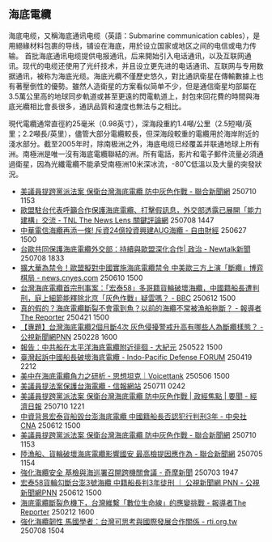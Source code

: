 ## 海底電纜

海底电缆，又稱海底通讯电缆（英語：Submarine communication cables），是用絕緣材料包裹的导线，铺设在海底，用於设立国家或地区之间的电信或电力传输。
首批海底通讯电缆提供电报通讯，后来開始引入电话通讯，以及互联网通讯。现代的电缆还使用了光纤技术，并且设立更先进的电话通讯、互联网与专用数据通讯，被称为海底光缆。海底光纜不僅歷史悠久，對比通訊衛星在傳輸數據上也有著壓倒性的優勢。雖然人造衛星的方案看似简单不少，但是通信衛星均部屬在3.5萬公里高的地球同步軌道或甚至更遠的閃電軌道上，封包來回花費的時間與海底光纜相比會長很多，通訊品質和速度也無法与之相比。

現代電纜通常直徑約25毫米（0.98英寸），深海段重約1.4噸/公里（2.5短噸/英里；2.2噸長/英里），儘管大部分電纜較長，但深海段較重的電纜用於海岸附近的淺水部分。截至2005年时，除南极洲之外，海底电缆已经覆盖并联通地球上所有洲。南極洲是唯一沒有海底電纜聯結的洲。所有電話，影片和電子郵件流量必須通過衛星，因為光纖電纜不能承受南極洲10米深冰流，-80˚C低溫以及大量的突發狀況。
- [美議員提跨黨派法案 保衛台灣海底電纜 防中灰色作戰 - 聯合新聞網](https://news.google.com/rss/articles/CBMiUkFVX3lxTE5Ea2JlaF9INzU0T3gzTHBIX2ppdUYyWDdZVlN5SGtYeHEzVjFaRWY5OGUtOHkxNEVUWFp6X0RGd0xhV0FkVm1WSFdmd05ZVkUyMHfSAVdBVV95cUxQbHBUYjZoU1FfT2tMczBHTzlQUXZXZXZsQWx4UFBsLU9qRE1fald2N0dINE5EUjllY04xUWRnclZ6cGZJWXlCOGlJWWtfVDdDVU5Zb2tvcHM?oc=5 "美議員提跨黨派法案 保衛台灣海底電纜 防中灰色作戰 - 聯合新聞網") 250710 1153
- [歐盟駐台代表呼籲合作保護海底電纜、打擊假訊息，外交部透露已展開「能力建構」交流 - TNL The News Lens 關鍵評論網](https://news.google.com/rss/articles/CBMiVEFVX3lxTE5CUU90aFRfeUxlSlZZQ25pekd3UUJKRDJHSDNWTGhrcUc5S1dtT2M1SHF2cXRJSERhck5aYWYxQjZRRzcwZUFSTTYxWDlmNUhWa283cw?oc=5 "歐盟駐台代表呼籲合作保護海底電纜、打擊假訊息，外交部透露已展開「能力建構」交流 - TNL The News Lens 關鍵評論網") 250708 1447
- [中華電信海纜再添一條! 斥資24億投資興建AUG海纜 - 自由財經](https://news.google.com/rss/articles/CBMiX0FVX3lxTE02WEx6emtQZUxLYTdDdmU2akVxenZKbEEwR3V4NHcwWEp0WXRZcldUb0JzRFJmSHBpV0xCalFIZFd5clRYUE1XQXZjRHgyXzhmdjY0ckRkRXJVbzdnWEJB0gFkQVVfeXFMT1ZnOFF0clkxY1ppZW5JdFIweFVoNlBGcGVQRDRVbi1yemRrYWpqSzJjUkNMb2wtQ1ZUdktyTlItUnBWWGZJd1I0eFA3OV9lZ0Nubm5HTmkwenNvT09rU1N0bzhDaQ?oc=5 "中華電信海纜再添一條! 斥資24億投資興建AUG海纜 - 自由財經") 250627 1500
- [台歐共同保護海底電纜外交部：持續與歐盟深化合作| 政治 - Newtalk新聞](https://news.google.com/rss/articles/CBMiWkFVX3lxTE5URTJnNGNYNXhfTElDSm1Zc3ZWNENLanpaRXZjZ1NTM0JYODdPMElJSTlwb3RFY0VqU1RZTURzWkZvWTdTSEZ3RWNqTVRBYUhHTTdWWEZhQk93UQ?oc=5 "台歐共同保護海底電纜外交部：持續與歐盟深化合作| 政治 - Newtalk新聞") 250708 1833
- [擴大華為禁令！歐盟擬對中國實施海底電纜禁令 中美歐三方上演「斷纜」博弈棋局 - news.cnyes.com](https://news.google.com/rss/articles/CBMiT0FVX3lxTFA0dDkwUWVsanlZU05QMUx6Y2J1c19pbDI4UHFuQklnX3ZxZldQOHhGQ1FDS21UclBuYlB4NTAyaVRISWIteWlJQnZnU3dVaTQ?oc=5 "擴大華為禁令！歐盟擬對中國實施海底電纜禁令 中美歐三方上演「斷纜」博弈棋局 - news.cnyes.com") 250610 1500
- [台灣海底電纜首宗刑事案：「宏泰58」多哥籍貨輪破壞海纜，中國籍船長遭判刑，庭上細節能釋除北京「灰色作戰」疑雲嗎？ - BBC](https://news.google.com/rss/articles/CBMiZkFVX3lxTE00TGdtUmlxTEYxQXBYTVA4LW00LU1icnZEX0haVmR6LU5kRWI3emNLanlqX19jLVBBYUZGU0k4SWZjU2FRTXRqR1FLQjlGSUxKdjhVNnBCMGs0YlYzV2QzRVN2c0VZd9IBa0FVX3lxTE1vS2wxOGRkNDVxUFY0ZXhKVjZPanVGSXhmdm52dWRjN0szRWhDZ3g0UlVVcU55eXpJMUlCX3hzZkVXeld5YjMyZk56T2N2eXp1bFZqRmZMS0Zqc1czREQ2VWF6emhMck9tNkhz?oc=5 "台灣海底電纜首宗刑事案：「宏泰58」多哥籍貨輪破壞海纜，中國籍船長遭判刑，庭上細節能釋除北京「灰色作戰」疑雲嗎？ - BBC") 250612 1500
- [真的假的？海底電纜斷裂不會電到魚？以前的海纜不常被漁船拖斷？ - 報導者The Reporter](https://news.google.com/rss/articles/CBMiakFVX3lxTE9wbnVtVHRsMWVuU0hFTm1ReE1QcmNhOGxBREh5enliNXRVLTAweXNNSTloWVpoSnZpYU9oNncwbkg3WGtSNDdsbmtEb1pOa281cUZPR3hTNFZKSTk1cXRyX001X1FJZXlVbkE?oc=5 "真的假的？海底電纜斷裂不會電到魚？以前的海纜不常被漁船拖斷？ - 報導者The Reporter") 250421 1500
- [【專題】台灣海底電纜2個月斷4次 灰色侵擾警戒升高有哪些人為斷纜樣態？ - 公視新聞網PNN](https://news.google.com/rss/articles/CBMiTEFVX3lxTFBCN05BRk1mMUpxT0lQdndXOW5Ibk5vWWxHUG9IY0Z4VjdRc1l4SHlfbW1NaXNuRHpma3pPNHBfWW1wUUktek9heVlsemQ?oc=5 "【專題】台灣海底電纜2個月斷4次 灰色侵擾警戒升高有哪些人為斷纜樣態？ - 公視新聞網PNN") 250228 1600
- [報告：中共船在太平洋海底電纜附近徘徊 - 大紀元](https://news.google.com/rss/articles/CBMiYEFVX3lxTE9PUFpCNlFlanpGanFndzhweEd6cWZ6aFdCbHJaVVdtRzA5dmdCckhSbUQxbmtsaHMxejVhWmp5bW5OVnpzbjE1YmFmU3M3S1p5WFdHV2YwNldjRDVYWkhTStIBZkFVX3lxTE5ySVZqeGhjdHpSOHFscmxFWTRfSlRCWDR0amRsbjhQRkR1dHBnUVNET2RXaHRjSXhtUUJGM0doOTY2eEJHNEx1M3lEeTNLRnFiWVFrc0JIa1BvZEo2SDMwSnFPM0hsZw?oc=5 "報告：中共船在太平洋海底電纜附近徘徊 - 大紀元") 250522 1500
- [臺灣起訴中國船長破壞海底電纜 - Indo-Pacific Defense FORUM](https://news.google.com/rss/articles/CBMi_wFBVV95cUxQQlpkenN0ZERoWC02NnJQLWxlQzRnUVNRWDNoWXNFMTd4blM1OFhuVGotcUdTRmtrb0VUMWlhWmlZc29vQ25YNUdxWTFpOVZ5LWpNd3dYVEsxZTJnWWc4TnpVNDBEWnpQczU0SDc5aGJMaDVRd3pLYnFaTW16blJudzdPS2pGazVMU0xkbGdRd0RsLTVVOVJYd0VZMmlrOGR6c3UxN18tMUFZMU9BSFIwN0hibkNUVEdQUklMV3NUejEwbVlpUWFFYms3eU1vTkIwOFJ2bmJxUVNYTjJueGdNeDR1REtxUjZPTHBLZWluSW9MczRWemM2Y1RYV0IwTXc?oc=5 "臺灣起訴中國船長破壞海底電纜 - Indo-Pacific Defense FORUM") 250419 2212
- [美中在海底電纜角力之研析 - 思想坦克｜Voicettank](https://news.google.com/rss/articles/CBMiSkFVX3lxTE1Na2RSRmxmalE1RERieEhMV196eW9Gem5wR1lrN1pKSTJOZXNwMlQ3d2pIX0dIXzExd3g2TTZrVWV4TFk1TG9FOVF3?oc=5 "美中在海底電纜角力之研析 - 思想坦克｜Voicettank") 250506 1500
- [美議員提法案保護台海電纜 - 信報網站](https://news.google.com/rss/articles/CBMi9AFBVV95cUxObzVmSkR6dFN5eFJWMXFsUy1JaUdGQ2hVa1dFRGJMeGQ3QkRmanJ1Wno3QXZlelE3TG5MeWVDcWZfTmcxWDA5TWpSdS1pTDBLNXl0Q2twZFhsYUJSZU4xd2RPdVJ6eVMxaFZqR01oSmZSaVpjcHhGSjFvYWwzZlZMRmJSWmo4US1PU0lzc1BpanNlZmd1N2NScWNaU09Ram9lbWltQ0w5cGUtOVUta0FWdlFfTjIwU1VrQkl6R0VKbjN0OWtTNllaSjItZy1Va2w1b2QwUmFibE1mOGozZVZwZ05LdTRGZkthYmoxQkFuVXJobmVR?oc=5 "美議員提法案保護台海電纜 - 信報網站") 250711 0242
- [美議員提跨黨派法案 保衛台灣海底電纜 防中灰色作戰 | 政經焦點 | 要聞 - 經濟日報](https://news.google.com/rss/articles/CBMiekFVX3lxTFBrRDMyVGdKSUhibERDbWtfcElmTGJMWVZyUEJuVjE4b0tnMmN1T3dNdVdkRkxJVXotYnhheDRIbVlVRmM2QlZJVk82UWVwVTVRYkE3Vk1FMi1jWnozQ1ZlbmJvVjBKMWxRWEpKNlk3ekUzUjI5YlNGZWRn?oc=5 "美議員提跨黨派法案 保衛台灣海底電纜 防中灰色作戰 | 政經焦點 | 要聞 - 經濟日報") 250710 1221
- [中資背景宏泰貨船毀台澎海底電纜 中國籍船長否認犯行判刑3年 - 中央社 CNA](https://news.google.com/rss/articles/CBMiX0FVX3lxTFB1YjV6WDJ1SEVTSHBEVkx1LW0zUDZVN3ItVEZUUkZ4TlkzcFRzZG1HcFNsU2F0ZEE2MGpHN2psN3ZHUVpqbWlwZUxTNG9aWnhwUFBrdU1jS21vd21sRDdR?oc=5 "中資背景宏泰貨船毀台澎海底電纜 中國籍船長否認犯行判刑3年 - 中央社 CNA") 250612 1500
- [美議員提跨黨派法案 保衛台灣海底電纜 防中灰色作戰 - 聯合新聞網](https://news.google.com/rss/articles/CBMiV0FVX3lxTFBscFRiNmhTUV9Pa0xzMEdPOVBRdldldmxBbHhQUGwtT2pETV9qV3Y3R0g0TkRSOWVjTjFRZGdyVnpwZklZeUI4aUlZa19UN0NVTllva29wc9IBV0FVX3lxTFBscFRiNmhTUV9Pa0xzMEdPOVBRdldldmxBbHhQUGwtT2pETV9qV3Y3R0g0TkRSOWVjTjFRZGdyVnpwZklZeUI4aUlZa19UN0NVTllva29wcw?oc=5 "美議員提跨黨派法案 保衛台灣海底電纜 防中灰色作戰 - 聯合新聞網") 250710 1153
- [陸漁船、貨輪破壞海底電纜影響國安 最高檢提因應作為 - 聯合新聞網](https://news.google.com/rss/articles/CBMiUkFVX3lxTFBaWk9XVHlRZDNleUVGOHF1Rm1DVlItQzNWdTJVaVJnSEljeVo3NlQtcmd0WWlaNUJNRGtSc2ZUUllKTWJ0aWVtdmxWaldQMXR3S2fSAVdBVV95cUxQVmJQV00teVkzeFlvXzdidlh0WkhyR1N0TXg2aVV1bFNGb01wczNLeDRubnpEZlZkVkdDaTBYYXZOQnFtQU5ZU0ZsWW8tbWxKdktqUU5Ub2M?oc=5 "陸漁船、貨輪破壞海底電纜影響國安 最高檢提因應作為 - 聯合新聞網") 250705 1154
- [強化海纜安全 基檢與海巡署召開跨機關會議 - 奇摩新聞](https://news.google.com/rss/articles/CBMiuAJBVV95cUxPNlNnU3ozUjczZWE2WmtJLTNTN1h5V2RJZlJDWXBOTEhFWUpDSzJfcjNLQ19VQjhzMVFKQ3NwaG5HOGlmS3JwNXhMa0Q0dkdNM21raXVJNE0zcEs2eTh4RjNXdG9uTmx3WUZ2TEE3RThELVBfcTJVSF83NDhESzlZRG8yTlpMd2hfcy1BcmZDdGJGa3lYTjgzRXFyZFlRLWpERnVQWTRjcUpvbjBjYkVwdnloZVg4UW5CbnFOQThoUTIzNWN4TVRhRUEzV0hvU0FYYkZJVEE4d2ZnblN6YjNyQTQyaXN2TzA4UXh2N0NDLUZGZlJjNG10RW1lcE14MEt0MTNLdm9rWDRmeGcyOV9SYzNPY3hfOVlYTDZNY19aLWpyU2MxUWlSV2ZjbWZ0UTlMU0VLMkFzaEw?oc=5 "強化海纜安全 基檢與海巡署召開跨機關會議 - 奇摩新聞") 250703 1947
- [宏泰58貨輪勾斷台澎3號海纜 中籍船長判3年徒刑 ｜ 公視新聞網 PNN - 公視新聞網PNN](https://news.google.com/rss/articles/CBMiT0FVX3lxTE92VllXMjZOYlAwMzRjM081WU1WUF9KV2F0RzlVOVBwQTRvWVg1Q2hZMVZvWF9VLWlpYV80VVUwcUVGcTNSTjRXM1pWaW4tV1XSAVRBVV95cUxPNm5PaHFaSzBKZXJoMnN2c3ZXWHhBdTBTclZyYkNkcUxnbW82Q25VSnowbkZhYjUyUGlnTzd3RF90dXYxYTJpMVB2RWtyN0lRSWxzSzI?oc=5 "宏泰58貨輪勾斷台澎3號海纜 中籍船長判3年徒刑 ｜ 公視新聞網 PNN - 公視新聞網PNN") 250612 1500
- [海底電纜斷裂危機下，台灣維繫「數位生命線」的應變挑戰 - 報導者The Reporter](https://news.google.com/rss/articles/CBMigAFBVV95cUxNMk5aY09QamdBc3dlVHpHQnNLUF9xemdfTmhiTkJnXzhHeUY1Ui1BejJlZkFaZ25yQTZqUUpOdVRUVGk0TzZPWDBXbFVsQzRmMHZMZWhGY2ZNbm9mV09qbEJBdmd0S3AtMjJYd1RwNWoySXZjTjJRclVLT2pTdFV1cA?oc=5 "海底電纜斷裂危機下，台灣維繫「數位生命線」的應變挑戰 - 報導者The Reporter") 250212 1600
- [強化海纜韌性 馬國學者：台灣可思考與國際發展合作關係 - rti.org.tw](https://news.google.com/rss/articles/CBMiV0FVX3lxTE9SMUIwWHhjRUlhS3ExSDRTc003NkZHSFZOOUxfT0RWOWp0aGFfR1hSQ1dDeVpUSS1nM1RfcnpDRmo3YkJKTXRzUjNscjFET2xZUF9VXy1Gbw?oc=5 "強化海纜韌性 馬國學者：台灣可思考與國際發展合作關係 - rti.org.tw") 250708 1504

